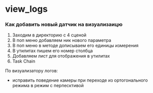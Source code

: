# view_logs

### Как добавить новый датчик на визуализаицю
1) Заходим в директорию с 4 сценой
2) В поп меню добавляем ник нового параметра 
3) В поп меню в методе дописываем его единицы измерения
4) В утилитах пишем его номер столбца
5) Добавляем лист для отображения в утилитах
6) Task Chain 

По визуализатору логов:
- исправить поведение камеры при переходе из ортогонального режима в режим с перпесктивой